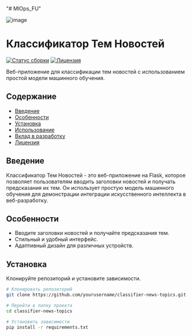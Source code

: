 "# MlOps_FU"

![image](https://github.com/SblYMblK/MlOps_FU/assets/56089304/319d89bf-de7b-4ca2-950a-6f886a88ebec)


# Классификатор Тем Новостей

[![Статус сборки](https://img.shields.io/travis/yourusername/classifier-news-topics.svg)](https://travis-ci.org/yourusername/classifier-news-topics)
[![Лицензия](https://img.shields.io/badge/license-MIT-blue.svg)](LICENSE)

Веб-приложение для классификации тем новостей с использованием простой модели машинного обучения.

## Содержание

- [Введение](#введение)
- [Особенности](#особенности)
- [Установка](#установка)
- [Использование](#использование)
- [Вклад в разработку](#вклад-в-разработку)
- [Лицензия](#лицензия)

## Введение

Классификатор Тем Новостей - это веб-приложение на Flask, которое позволяет пользователям вводить заголовки новостей и получать предсказания их тем. Он использует простую модель машинного обучения для демонстрации интеграции искусственного интеллекта в веб-разработку.

## Особенности

- Вводите заголовки новостей и получайте предсказания тем.
- Стильный и удобный интерфейс.
- Адаптивный дизайн для различных устройств.

## Установка

Клонируйте репозиторий и установите зависимости.

```bash
# Клонировать репозиторий
git clone https://github.com/yourusername/classifier-news-topics.git

# Перейти в папку проекта
cd classifier-news-topics

# Установить зависимости
pip install -r requirements.txt

